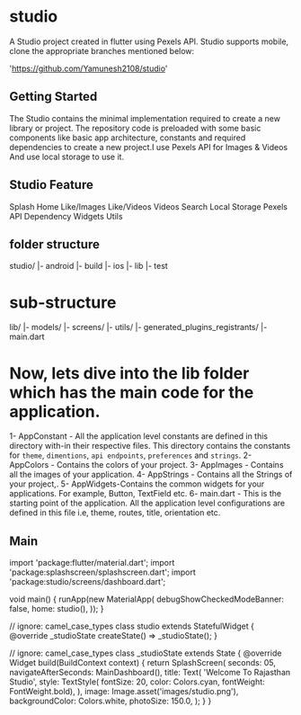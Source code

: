 # studio
A Studio project created in flutter using Pexels API. Studio supports mobile, clone the appropriate branches mentioned below:

'https://github.com/Yamunesh2108/studio'


## Getting Started

The Studio contains the minimal implementation required to create a new library or project. The repository code is preloaded with some basic components like basic app architecture, constants and required dependencies to create a new project.I use Pexels API for Images & Videos And use local storage to use it.


## Studio Feature

Splash
Home
Like/Images
Like/Videos
Videos
Search
Local Storage
Pexels API
Dependency
Widgets
Utils

## folder structure

studio/
|- android
|- build
|- ios
|- lib
|- test

# sub-structure

lib/
|- models/
|- screens/
|- utils/
|- generated_plugins_registrants/
|- main.dart


# Now, lets dive into the lib folder which has the main code for the application.

1- AppConstant - All the application level constants are defined in this directory with-in their respective files. This directory contains the constants for `theme`, `dimentions`, `api endpoints`, `preferences` and `strings`.
2- AppColors - Contains the colors of your project.
3- AppImages - Contains all the images of your application.
4- AppStrings - Contains all the Strings of your project,.
5- AppWidgets-Contains the common widgets for your applications. For example, Button, TextField etc.
6- main.dart - This is the starting point of the application. All the application level configurations are defined in this file i.e, theme, routes, title, orientation etc.


## Main

import 'package:flutter/material.dart';
import 'package:splashscreen/splashscreen.dart';
import 'package:studio/screens/dashboard.dart';

void main() {
  runApp(new MaterialApp(
    debugShowCheckedModeBanner: false,
    home: studio(),
  ));
}

// ignore: camel_case_types
class studio extends StatefulWidget {
  @override
  _studioState createState() => _studioState();
}

// ignore: camel_case_types
class _studioState extends State<studio> {
  @override
  Widget build(BuildContext context) {
    return SplashScreen(
      seconds: 05,
      navigateAfterSeconds: MainDashboard(),
      title: Text(
        'Welcome To Rajasthan Studio',
        style: TextStyle(
            fontSize: 20, color: Colors.cyan, fontWeight: FontWeight.bold),
      ),
      image: Image.asset('images/studio.png'),
      backgroundColor: Colors.white,
      photoSize: 150.0,
    );
  }
}
